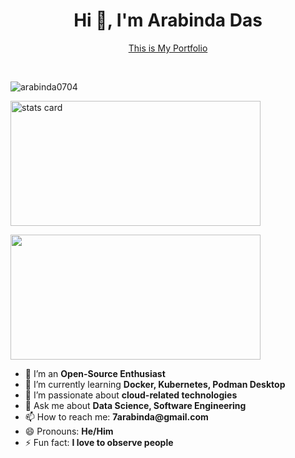 <h1 align="center">Hi 👋, I'm Arabinda Das</h1>

<p align="center">
  <a href="https://arabinda0704.github.io/Portfolio/">This is My Portfolio</a>
</p>

<br>
<p align="left"> <img src="https://komarev.com/ghpvc/?username=arabinda0704&label=Profile%20views&color=0e75b6&style=flat" alt="arabinda0704" /> </p>

<p>
<img alt= "stats card" height="200px" width="400" src="https://github-readme-streak-stats.herokuapp.com/?user=arabinda0704&theme=dracula&hide_border=true">

</p>


<p align="left">
  <img height="200px" width="400px" src="https://github-readme-stats.vercel.app/api?username=arabinda0704&count_private=true&show_icons=true&theme=dracula&hide_border=true" />
</p>


<ul>
  <li>🔭 I’m an <strong>Open-Source Enthusiast</strong></li>
  <li>🌱 I’m currently learning <strong>Docker, Kubernetes, Podman Desktop</strong></li>
  <li>👯 I’m passionate about <strong>cloud-related technologies</strong></li>
  <li>💬 Ask me about <strong>Data Science, Software Engineering</strong></li>
  <li>📫 How to reach me: <strong>7arabinda@gmail.com</strong></li>
  <li>😄 Pronouns: <strong>He/Him</strong></li>
  <li>⚡ Fun fact: <strong>I love to observe people</strong></li>
</ul>


